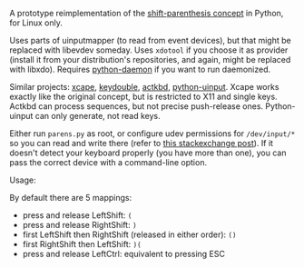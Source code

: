 A prototype reimplementation of the [shift-parenthesis concept](http://stevelosh.com/blog/2012/10/a-modern-space-cadet/#shift-parentheses) in Python, for Linux only.

Uses parts of uinputmapper (to read from event devices), but that might be replaced with libevdev someday. 
Uses `xdotool` if you choose it as provider (install it from your distribution's repositories, and again, might be replaced with libxdo). Requires [python-daemon](https://pypi.python.org/pypi/python-daemon/) if you want to run daemonized.

Similar projects: [xcape](http://github.com/alols/xcape), [keydouble](http://github.com/baskerville/keydouble), [actkbd](http://users.softlab.ece.ntua.gr/~thkala/projects/actkbd/), [python-uinput](http://tjjr.fi/sw/python-uinput). Xcape works exactly like the original concept, but is restricted to X11 and single keys. Actkbd can process sequences, but not precise push-release ones. Python-uinput can only generate, not read keys.

Either run `parens.py` as root, or configure udev permissions for `/dev/input/*` so you can read and write there (refer to [this stackexchange post](http://unix.stackexchange.com/questions/39370/how-to-reload-udev-rules-without-reboot)). If it doesn't detect your keyboard properly (you have more than one), you can pass the correct device with a command-line option.

Usage:

By default there are 5 mappings:

* press and release LeftShift: `(`
* press and release RightShift: `)`
* first LeftShift then RightShift (released in either order): `()`
* first RightShift then LeftShift: `)(`
* press and release LeftCtrl: equivalent to pressing ESC
